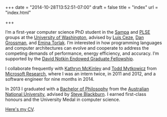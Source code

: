 +++
date = "2014-10-28T13:52:51-07:00"
draft = false
title = "index"
url = "index.html"

+++

I’m a first-year computer science PhD student in the [Sampa][] and [PLSE][] groups at the [University of Washington][uw], advised by [Luis Ceze][luisceze], [Dan Grossman][djg], and [Emina Torlak][emina]. I’m interested in how programming
languages and computer architectures can evolve and cooperate to
address the competing demands of performance, energy efficiency, and accuracy. I’m supported by the [David Notkin Endowed Graduate Fellowship][notkin].

I collaborate frequently with [Kathryn McKinley][mckinley] and [Todd Mytkowicz][toddm] from [Microsoft Research][msr], where I was an intern twice, in 2011 and 2012, and a software engineer for nine months in 2014.

In 2013 I graduated with a [Bachelor of Philosophy][phb] from the [Australian National University][anu], advised by [Steve Blackburn][steveb]. I earned first-class honours and the University Medal in computer science.

[Here's my CV][cv].

[sampa]: https://sampa.cs.washington.edu
[plse]: http://plse.cs.washington.edu
[uw]: https://www.cs.washington.edu
[luisceze]: http://homes.cs.washington.edu/~luisceze/
[djg]: http://homes.cs.washington.edu/~djg/
[emina]: http://homes.cs.washington.edu/~emina/
[notkin]: http://www.cs.washington.edu/students/grad/awardrecipients/notkin/
[mckinley]: http://research.microsoft.com/en-us/people/mckinley/
[toddm]: http://research.microsoft.com/en-us/people/toddm/
[msr]: http://research.microsoft.com
[phb]: http://programsandcourses.anu.edu.au/program/APHSC
[anu]: http://www.anu.edu.au
[steveb]: http://users.cecs.anu.edu.au/~steveb/
[cv]: files/cv.pdf

